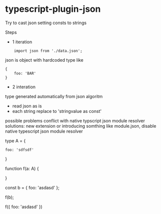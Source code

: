 # typescript-plugin-json
Try to cast json setting consts to strings


Steps
- 1 iteration
```
    import json from './data.json';
```

json is object with hardcoded type like

```
{
    foo: 'BAR'
}
```

- 2 interation

type generated automatically from json
algoritm
- read json as is
- each string replace to 'stringvalue as const'

possible problems
conflict with native typscript json module resolver
solutions: new extension or introducing somthing like module.json, disable native typescript json module resolver

type A = {

    foo: 'sdfsdf'
}

function f(a: A) {

}

const b = {
    foo: 'asdasd'
};

f(b);

f({
    foo: 'asdasd'
})